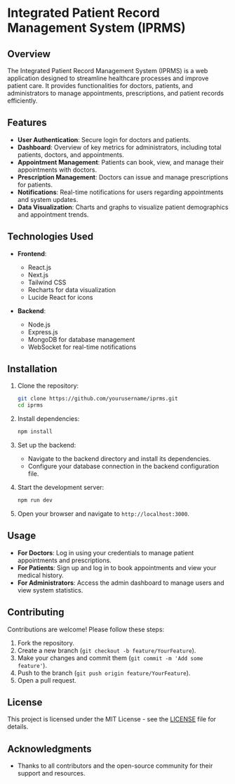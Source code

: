 # Integrated Patient Record Management System (IPRMS)

## Overview

The Integrated Patient Record Management System (IPRMS) is a web application designed to streamline healthcare processes and improve patient care. It provides functionalities for doctors, patients, and administrators to manage appointments, prescriptions, and patient records efficiently.

## Features

- **User Authentication**: Secure login for doctors and patients.
- **Dashboard**: Overview of key metrics for administrators, including total patients, doctors, and appointments.
- **Appointment Management**: Patients can book, view, and manage their appointments with doctors.
- **Prescription Management**: Doctors can issue and manage prescriptions for patients.
- **Notifications**: Real-time notifications for users regarding appointments and system updates.
- **Data Visualization**: Charts and graphs to visualize patient demographics and appointment trends.

## Technologies Used

- **Frontend**: 
  - React.js
  - Next.js
  - Tailwind CSS
  - Recharts for data visualization
  - Lucide React for icons

- **Backend**: 
  - Node.js
  - Express.js
  - MongoDB for database management
  - WebSocket for real-time notifications

## Installation

1. Clone the repository:
   ```bash
   git clone https://github.com/yourusername/iprms.git
   cd iprms
   ```

2. Install dependencies:
   ```bash
   npm install
   ```

3. Set up the backend:
   - Navigate to the backend directory and install its dependencies.
   - Configure your database connection in the backend configuration file.

4. Start the development server:
   ```bash
   npm run dev
   ```

5. Open your browser and navigate to `http://localhost:3000`.

## Usage

- **For Doctors**: Log in using your credentials to manage patient appointments and prescriptions.
- **For Patients**: Sign up and log in to book appointments and view your medical history.
- **For Administrators**: Access the admin dashboard to manage users and view system statistics.

## Contributing

Contributions are welcome! Please follow these steps:

1. Fork the repository.
2. Create a new branch (`git checkout -b feature/YourFeature`).
3. Make your changes and commit them (`git commit -m 'Add some feature'`).
4. Push to the branch (`git push origin feature/YourFeature`).
5. Open a pull request.

## License

This project is licensed under the MIT License - see the [LICENSE](LICENSE) file for details.

## Acknowledgments

- Thanks to all contributors and the open-source community for their support and resources.